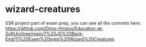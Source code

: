 # wizard-creatures
SSR project part of exam prep, you can see all the commits here: https://github.com/Dimo-Hristov/Education-at-SoftUni/tree/main/7%20JS%20Back-End/11%20Exam%20prep%20Wizard%20Creatures
